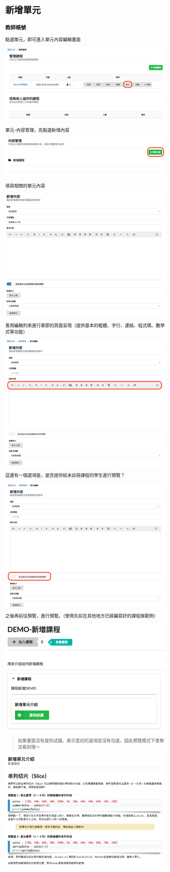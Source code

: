 # 新增單元

### 教師帳號

點選單元，即可進入單元內容編輯畫面

![](../../.gitbook/assets/jie-tu-20201020-xia-wu-5.08.19.png)

單元-內容管理，先點選新增內容

![](../../.gitbook/assets/jie-tu-20201020-xia-wu-5.08.42.png)

填寫相關的單元內容

![](../../.gitbook/assets/jie-tu-20201020-xia-wu-5.09.49.png)

善用編輯列來進行章節的頁面呈現（提供基本的粗體、字行、連結、程式碼、數學式等功能）

![](../../.gitbook/assets/jie-tu-20201020-xia-wu-5.19.45.png)

這邊有一個選項是，是否提供給未註冊課程的學生進行預覽？

![](../../.gitbook/assets/jie-tu-20201020-xia-wu-5.22.33.png)

之後再前往預覽，進行預覽。（使用先前在其他地方已經編寫好的課程做範例）

![](../../.gitbook/assets/jie-tu-20201020-xia-wu-5.23.27.png)

> 如果畫面沒有提供試讀，表示當初的選項並沒有勾選，因此預覽模式下會無法看到哦～

![](../../.gitbook/assets/jie-tu-20201020-xia-wu-5.23.35.png)























